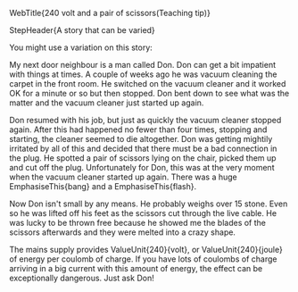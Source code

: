 WebTitle{240 volt and a pair of scissors(Teaching tip)}

StepHeader{A story that can be varied}

You might use a variation on this story:

My next door neighbour is a man called Don. Don can get a bit impatient with things at times. A couple of weeks ago he was vacuum cleaning the carpet in the front room. He switched on the vacuum cleaner and it worked OK for a minute or so but then stopped. Don bent down to see what was the matter and the vacuum cleaner just started up again.

Don resumed with his job, but just as quickly the vacuum cleaner stopped again. After this had happened no fewer than four times, stopping and starting, the cleaner seemed to die altogether. Don was getting mightily irritated by all of this and decided that there must be a bad connection in the plug. He spotted a pair of scissors lying on the chair, picked them up and cut off the plug. Unfortunately for Don, this was at the very moment when the vacuum cleaner started up again. There was a huge EmphasiseThis{bang} and a EmphasiseThis{flash}.

Now Don isn't small by any means. He probably weighs over 15 stone. Even so he was lifted off his feet as the scissors cut through the live cable. He was lucky to be thrown free because he showed me the blades of the scissors afterwards and they were melted into a crazy shape.

The mains supply provides ValueUnit{240}{volt}, or ValueUnit{240}{joule} of energy per coulomb of charge. If you have lots of coulombs of charge arriving in a big current with this amount of energy, the effect can be exceptionally dangerous. Just ask Don!


